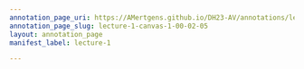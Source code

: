 ```yaml
---
annotation_page_uri: https://AMertgens.github.io/DH23-AV/annotations/lecture-1-canvas-1-00-02-05.json
annotation_page_slug: lecture-1-canvas-1-00-02-05
layout: annotation_page
manifest_label: lecture-1

---
```

